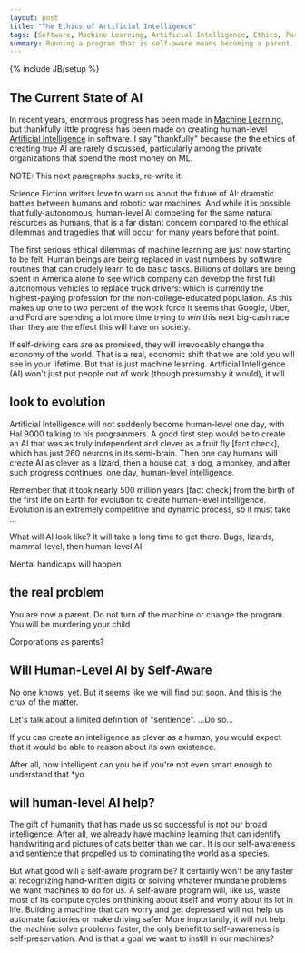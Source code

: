 ```yaml
---
layout: post
title: "The Ethics of Artificial Intelligence"
tags: [Software, Machine Learning, Artificial Intelligence, Ethics, Parenting]
summary: Running a program that is self-aware means becoming a parent.
---
```

{% include JB/setup %}

## The Current State of AI

In recent years, enormous progress has been made in <a href="https://en.wikipedia.org/wiki/Machine_learning" targe="_blank" title="ML: an Extremely Broad Field in Computer Science, including AI">Machine Learning</a>, but thankfully little progress has been made on creating human-level <a href="https://en.wikipedia.org/wiki/Artificial_intelligence" targe="_blank" title="AI: a tiny, subfield of ML, still in its infancy">Artificial Intelligence</a> in software.  I say "thankfully" because the the ethics of creating true AI are rarely discussed, particularly among the private organizations that spend the most money on ML.

NOTE: This next paragraphs sucks, re-write it.

Science Fiction writers love to warn us about the future of AI: dramatic battles between humans and robotic war machines. And while it is possible that fully-autonomous, human-level AI competing for the same natural resources as humans, that is a far distant concern compared to the ethical dilemmas and tragedies that will occur for many years before that point.

The first serious ethical dilemmas of machine learning are just now starting to be felt. Human beings are being replaced in vast numbers by software routines that can crudely learn to do basic tasks. Billions of dollars are being spent in America alone to see which company can develop the first full autonomous vehicles to replace truck drivers: which is currently the highest-paying profession for the non-college-educated population. As this makes up one to two percent of the work force it seems that Google, Uber, and Ford are spending a lot more time trying to *win* this next big-cash race than they are the effect this will have on society.

If self-driving cars are as promised, they will irrevocably change the economy of the world. That is a real, economic shift that we are told you will see in your lifetime. But that is just machine learning. Artificial Intelligence (AI) won't just put people out of work (though presumably it would), it will 


## look to evolution

Artificial Intelligence will not suddenly become human-level one day, with Hal 9000 talking to his programmers. A good first step would be to create an AI that was as truly independent and clever as a fruit fly [fact check], which has just 260 neurons in its semi-brain. Then one day humans will create AI as clever as a lizard, then a house cat, a dog, a monkey, and after such progress continues, one day, human-level intelligence.

Remember that it took nearly 500 million years [fact check] from the birth of the first life on Earth for evolution to create human-level intelligence. Evolution is an extremely competitive and dynamic process, so it must take ...

What will AI look like?   It will take a long time to get there. Bugs, lizards, mammal-level, then human-level AI

Mental handicaps will happen


## the real problem

You are now a parent. Do not turn of the machine or change the program. You will be murdering your child

Corporations as parents?


## Will Human-Level AI by Self-Aware

No one knows, yet.  But it seems like we will find out soon.  And this is the crux of the matter.

Let's talk about a limited definition of "sentience".  ...Do so...

If you can create an intelligence as clever as a human, you would expect that it would be able to reason about its own existence.

After all, how intelligent can you be if you're not even smart enough to understand that *yo

## will human-level AI help?

The gift of humanity that has made us so successful is not our broad intelligence. After all, we already have machine learning that can identify handwriting and pictures of cats better than we can.  It is our self-awareness and sentience that propelled us to dominating the world as a species.

But what good will a self-aware program be? It certainly won't be any faster at recognizing hand-written digits or solving whatever mundane problems we want machines to do for us.  A self-aware program will, like us, waste most of its compute cycles on thinking about itself and worry about its lot in life.  Building a machine that can worry and get depressed will not help us automate factories or make driving safer.  More importantly, it will not help the machine solve problems faster, the only benefit to self-awareness is self-preservation. And is that a goal we want to instill in our machines?
